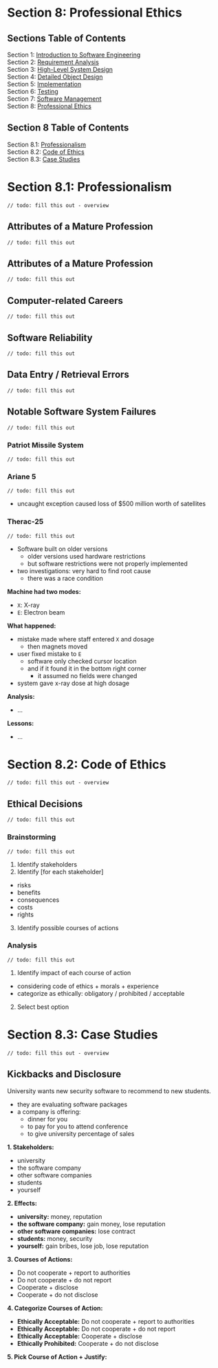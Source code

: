 # Section 8: Professional Ethics

## Sections Table of Contents

Section 1: [Introduction to Software Engineering](Section%201.md)<br>
Section 2: [Requirement Analysis](Section%202.md)<br>
Section 3: [High-Level System Design](Section%203.md)<br>
Section 4: [Detailed Object Design](Section%204.md)<br>
Section 5: [Implementation](Section%205.md)<br>
Section 6: [Testing](Section%206.md)<br>
Section 7: [Software Management](Section%207.md)<br>
Section 8: [Professional Ethics](Section%208.md)<br>

## Section 8 Table of Contents

Section 8.1: [Professionalism](#section-8.1-professionalism)<br>
Section 8.2: [Code of Ethics](#section-8.2-code-of-ethics)<br>
Section 8.3: [Case Studies](#section-8.3-case-studies)<br>

# Section 8.1: Professionalism
`// todo: fill this out - overview`

## Attributes of a Mature Profession
`// todo: fill this out`

## Attributes of a Mature Profession
`// todo: fill this out`

## Computer-related Careers
`// todo: fill this out`

## Software Reliability
`// todo: fill this out`

## Data Entry / Retrieval Errors
`// todo: fill this out`

## Notable Software System Failures
`// todo: fill this out`

### Patriot Missile System
`// todo: fill this out`

### Ariane 5
`// todo: fill this out`
- uncaught exception caused loss of $500 million worth of satellites

### Therac-25
`// todo: fill this out`
- Software built on older versions
  - older versions used hardware restrictions
  - but software restrictions were not properly implemented
- two investigations: very hard to find root cause
  - there was a race condition

**Machine had two modes:**
- `X`: X-ray
- `E`: Electron beam

**What happened:**
- mistake made where staff entered `X` and dosage
  - then magnets moved
- user fixed mistake to `E`
  - software only checked cursor location
  - and if it found it in the bottom right corner
    - it assumed no fields were changed
- system gave x-ray dose at high dosage

**Analysis:**
- ...

**Lessons:**
- ...

# Section 8.2: Code of Ethics
`// todo: fill this out - overview`

## Ethical Decisions
`// todo: fill this out`

### Brainstorming
`// todo: fill this out`

1. Identify stakeholders
2. Identify [for each stakeholder]
  - risks
  - benefits
  - consequences
  - costs
  - rights
3. Identify possible courses of actions

### Analysis
`// todo: fill this out`

1. Identify impact of each course of action
  - considering code of ethics + morals + experience
  - categorize as ethically: obligatory / prohibited / acceptable
2. Select best option

# Section 8.3: Case Studies
`// todo: fill this out - overview`

## Kickbacks and Disclosure

University wants new security software to recommend to new students.
- they are evaluating software packages
- a company is offering:
  - dinner for you
  - to pay for you to attend conference
  - to give university percentage of sales

**1. Stakeholders:**
- university
- the software company
- other software companies
- students
- yourself

**2. Effects:**
- **university:** money, reputation
- **the software company:** gain money, lose reputation
- **other software companies:** lose contract
- **students:** money, security
- **yourself:** gain bribes, lose job, lose reputation

**3. Courses of Actions:**
- Do not cooperate + report to authorities
- Do not cooperate + do not report
- Cooperate + disclose
- Cooperate + do not disclose

**4. Categorize Courses of Action:**
- **Ethically Acceptable:** Do not cooperate + report to authorities
- **Ethically Acceptable:** Do not cooperate + do not report
- **Ethically Acceptable:** Cooperate + disclose
- **Ethically Prohibited:** Cooperate + do not disclose

**5. Pick Course of Action + Justify:**